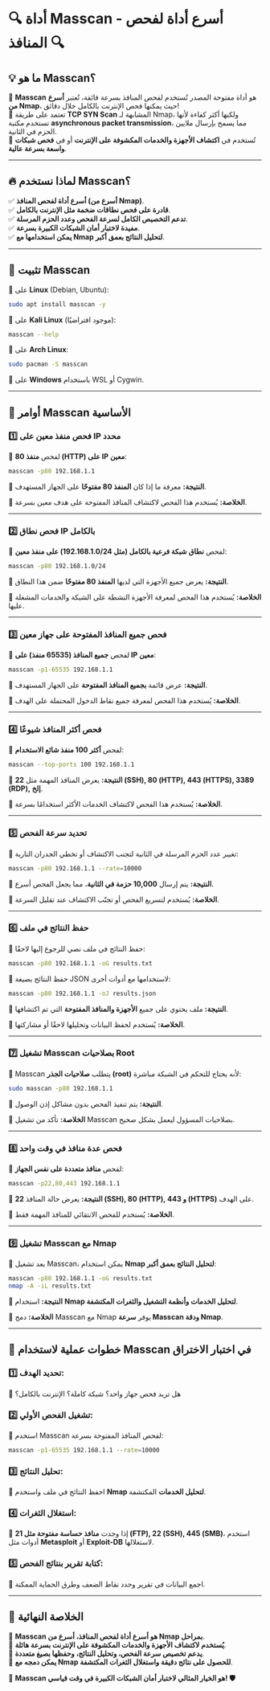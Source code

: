 # **🔍 أداة Masscan - أسرع أداة لفحص المنافذ 🔍**

## **💡 ما هو Masscan؟**

🔹 **Masscan** هو أداة مفتوحة المصدر تُستخدم لفحص المنافذ بسرعة فائقة، تُعتبر **أسرع من Nmap**، حيث يمكنها فحص الإنترنت بالكامل خلال دقائق!  
🔹 تعتمد على طريقة **TCP SYN Scan** المشابهة لـ Nmap، ولكنها أكثر كفاءة لأنها تستخدم مكتبة **asynchronous packet transmission**، مما يسمح بإرسال ملايين الحزم في الثانية.  
🔹 تُستخدم في **اكتشاف الأجهزة والخدمات المكشوفة على الإنترنت** أو في **فحص شبكات واسعة بسرعة عالية**.

---

## **🔥 لماذا نستخدم Masscan؟**

✅ **أسرع أداة لفحص المنافذ (أسرع من Nmap)**.  
✅ **قادرة على فحص نطاقات ضخمة مثل الإنترنت بالكامل**.  
✅ **تدعم التخصيص الكامل لسرعة الفحص وعدد الحزم المرسلة**.  
✅ **مفيدة لاختبار أمان الشبكات الكبيرة بسرعة**.  
✅ **يمكن استخدامها مع Nmap لتحليل النتائج بعمق أكبر**.

---

## **📌 تثبيت Masscan**

🔹 على **Linux** (Debian, Ubuntu):

```bash
sudo apt install masscan -y
```

🔹 على **Kali Linux** (موجود افتراضيًا):

```bash
masscan --help
```

🔹 على **Arch Linux**:

```bash
sudo pacman -S masscan
```

🔹 على **Windows** باستخدام WSL أو Cygwin.

---

## **🔢 أوامر Masscan الأساسية**

### **1️⃣ فحص منفذ معين على IP محدد**

🔹 لفحص **منفذ 80 (HTTP) على IP معين**:

```bash
masscan -p80 192.168.1.1
```

👀 **النتيجة:** معرفة ما إذا كان **المنفذ 80 مفتوحًا** على الجهاز المستهدف.

📌 **الخلاصة:** يُستخدم هذا الفحص لاكتشاف المنافذ المفتوحة على هدف معين بسرعة.

---

### **2️⃣ فحص نطاق IP بالكامل**

🔹 لفحص **نطاق شبكة فرعية بالكامل (مثل 192.168.1.0/24) على منفذ معين**:

```bash
masscan -p80 192.168.1.0/24
```

👀 **النتيجة:** يعرض جميع الأجهزة التي لديها **المنفذ 80 مفتوحًا** ضمن هذا النطاق.

📌 **الخلاصة:** يُستخدم هذا الفحص لمعرفة الأجهزة النشطة على الشبكة والخدمات المشغلة عليها.

---

### **3️⃣ فحص جميع المنافذ المفتوحة على جهاز معين**

🔹 لفحص **جميع المنافذ (65535 منفذ) على IP معين**:

```bash
masscan -p1-65535 192.168.1.1
```

👀 **النتيجة:** عرض قائمة **بجميع المنافذ المفتوحة** على الجهاز المستهدف.

📌 **الخلاصة:** يُستخدم هذا الفحص لمعرفة جميع نقاط الدخول المحتملة على الهدف.

---

### **4️⃣ فحص أكثر المنافذ شيوعًا**

🔹 لفحص **أكثر 100 منفذ شائع الاستخدام**:

```bash
masscan --top-ports 100 192.168.1.1
```

👀 **النتيجة:** يعرض المنافذ المهمة مثل **22 (SSH), 80 (HTTP), 443 (HTTPS), 3389 (RDP), إلخ**.

📌 **الخلاصة:** يُستخدم هذا الفحص لاكتشاف الخدمات الأكثر استخدامًا بسرعة.

---

### **5️⃣ تحديد سرعة الفحص**

🔹 تغيير عدد الحزم المرسلة في الثانية لتجنب الاكتشاف أو تخطي الجدران النارية:

```bash
masscan -p80 192.168.1.1 --rate=10000
```

👀 **النتيجة:** يتم إرسال **10,000 حزمة في الثانية**، مما يجعل الفحص أسرع.

📌 **الخلاصة:** يُستخدم لتسريع الفحص أو تجنّب الاكتشاف عند تقليل السرعة.

---

### **6️⃣ حفظ النتائج في ملف**

🔹 حفظ النتائج في ملف نصي للرجوع إليها لاحقًا:

```bash
masscan -p80 192.168.1.1 -oG results.txt
```

🔹 حفظ النتائج بصيغة JSON لاستخدامها مع أدوات أخرى:

```bash
masscan -p80 192.168.1.1 -oJ results.json
```

👀 **النتيجة:** ملف يحتوي على جميع **الأجهزة والمنافذ المفتوحة** التي تم اكتشافها.

📌 **الخلاصة:** يُستخدم لحفظ البيانات وتحليلها لاحقًا أو مشاركتها.

---

### **7️⃣ تشغيل Masscan بصلاحيات Root**

🔹 Masscan يتطلب **صلاحيات الجذر (root)** لأنه يحتاج للتحكم في الشبكة مباشرة:

```bash
sudo masscan -p80 192.168.1.1
```

👀 **النتيجة:** يتم تنفيذ الفحص بدون مشاكل إذن الوصول.

📌 **الخلاصة:** تأكد من تشغيل Masscan بصلاحيات المسؤول ليعمل بشكل صحيح.

---

### **8️⃣ فحص عدة منافذ في وقت واحد**

🔹 لفحص **منافذ متعددة على نفس الجهاز**:

```bash
masscan -p22,80,443 192.168.1.1
```

👀 **النتيجة:** يعرض حالة المنافذ **22 (SSH), 80 (HTTP), و 443 (HTTPS)** على الهدف.

📌 **الخلاصة:** يُستخدم للفحص الانتقائي للمنافذ المهمة فقط.

---

### **9️⃣ تشغيل Masscan مع Nmap**

🔹 بعد تشغيل Masscan، يمكن استخدام **Nmap لتحليل النتائج بعمق أكبر**:

```bash
masscan -p80 192.168.1.1 -oG results.txt
nmap -A -iL results.txt
```

👀 **النتيجة:** استخدام **Nmap لتحليل الخدمات وأنظمة التشغيل والثغرات المكتشفة**.

📌 **الخلاصة:** دمج Masscan مع Nmap يوفر **سرعة Masscan ودقة Nmap**.

---

## **🚀 خطوات عملية لاستخدام Masscan في اختبار الاختراق**

### **1️⃣ تحديد الهدف:**

🔹 هل تريد فحص جهاز واحد؟ شبكة كاملة؟ الإنترنت بالكامل؟

### **2️⃣ تشغيل الفحص الأولي:**

🔹 استخدم Masscan لفحص المنافذ المفتوحة بسرعة:

```bash
masscan -p1-65535 192.168.1.1 --rate=10000
```

### **3️⃣ تحليل النتائج:**

🔹 احفظ النتائج في ملف واستخدم **Nmap لتحليل الخدمات** المكتشفة.

### **4️⃣ استغلال الثغرات:**

🔹 إذا وجدت **منافذ حساسة مفتوحة مثل 21 (FTP), 22 (SSH), 445 (SMB)**، استخدم أدوات مثل **Metasploit** أو **Exploit-DB** لاستغلالها.

### **5️⃣ كتابة تقرير بنتائج الفحص:**

🔹 اجمع البيانات في تقرير وحدد نقاط الضعف وطرق الحماية الممكنة.

---

## **🎯 الخلاصة النهائية**

📌 **Masscan هو أسرع أداة لفحص المنافذ، أسرع من Nmap بمراحل**.  
📌 **يُستخدم لاكتشاف الأجهزة والخدمات المكشوفة على الإنترنت بسرعة هائلة**.  
📌 **يدعم تخصيص سرعة الفحص، وتحليل النتائج، وحفظها بصيغ متعددة**.  
📌 **يمكن دمجه مع Nmap للحصول على نتائج دقيقة واستغلال الثغرات المكتشفة**.

🚀 **Masscan هو الخيار المثالي لاختبار أمان الشبكات الكبيرة في وقت قياسي! 🛡️**